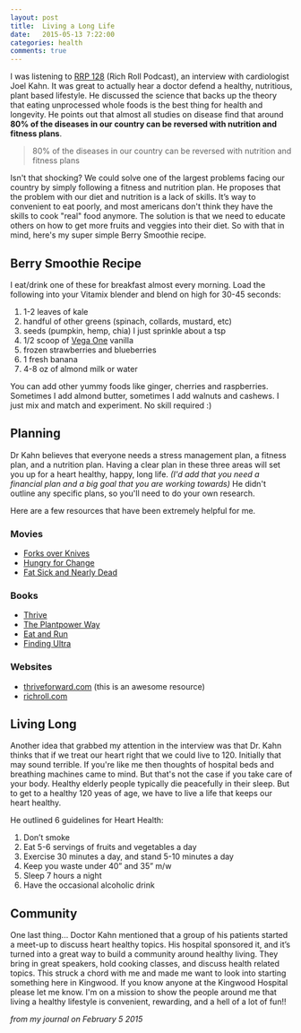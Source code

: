 ```yaml
---
layout: post
title:  Living a Long Life
date:   2015-05-13 7:22:00
categories: health
comments: true
---
```

I was listening to [RRP 128](http://www.richroll.com/podcast/is-butter-really-back-heart-to-heart-with-cardiologist-joel-kahn-md-rrp-128/) (Rich Roll Podcast), an interview with cardiologist Joel Kahn.  It was great to actually hear a doctor defend a healthy, nutritious, plant based lifestyle. He discussed the science that backs up the theory that eating unprocessed whole foods is the best thing for health and longevity. He points out that almost all studies on disease find that around **80% of the diseases in our country can be reversed with nutrition and fitness plans**.

> 80% of the diseases in our country can be reversed with nutrition and fitness plans

Isn't that shocking?  We could solve one of the largest problems facing our country by simply following a fitness and nutrition plan. He proposes that the problem with our diet and nutrition is a lack of skills.  It’s way to convenient to eat poorly, and most americans don't think they have the skills to cook "real" food anymore. The solution is that we need to educate others on how to get more fruits and veggies into their diet. So with that in mind, here's my super simple Berry Smoothie recipe.

## Berry Smoothie Recipe

I eat/drink one of these for breakfast almost every morning.  Load the following into your Vitamix blender and blend on high for 30-45 seconds:

1. 1-2 leaves of kale
2. handful of other greens (spinach, collards, mustard, etc)
3. seeds (pumpkin, hemp, chia) I just sprinkle about a tsp
4. 1/2 scoop of [Vega One](http://myvega.com/product/protein-greens/) vanilla
5. frozen strawberries and blueberries
6. 1 fresh banana
7. 4-8 oz of almond milk or water

You can add other yummy foods like ginger, cherries and raspberries.  Sometimes I add almond butter, sometimes I add walnuts and cashews.  I just mix and match and experiment.  No skill required :)

## Planning

Dr Kahn believes that everyone needs a stress management plan, a fitness plan, and a nutrition plan.  Having a clear plan in these three areas will set you up for a heart healthy, happy, long life. _(I'd add that you need a financial plan and a big goal that you are working towards)_  He didn't outline any specific plans, so you'll need to do your own research.  

Here are a few resources that have been extremely helpful for me.

### Movies

- [Forks over Knives](https://www.youtube.com/watch?v=F-OzTWY2J8E)
- [Hungry for Change](https://www.youtube.com/watch?v=3MvAM97VDE8)
- [Fat Sick and Nearly Dead](https://www.youtube.com/watch?v=LRtSo-YpWbk)


### Books

- [Thrive](http://amzn.com/0738212547)
- [The Plantpower Way](http://amzn.com/1583335870)
- [Eat and Run](http://amzn.com/0544002318)
- [Finding Ultra](http://amzn.com/0307952207)


### Websites

- [thriveforward.com](http://thriveforward.com/) (this is an awesome resource)
- [richroll.com](http://richroll.com)

## Living Long

Another idea that grabbed my attention in the interview was that Dr. Kahn thinks that if we treat our heart right that we could live to 120.  Initially that may sound terrible.  If you're like me then thoughts of hospital beds and breathing machines came to mind.  But that's not the case if you take care of your body. Healthy elderly people typically die peacefully in their sleep.  But to get to a healthy 120 yeas of age, we have to live a life that keeps our heart healthy.

He outlined 6 guidelines for Heart Health:

1. Don’t smoke
2. Eat 5-6 servings of fruits and vegetables a day
3. Exercise 30 minutes a day, and stand 5-10 minutes a day
4. Keep you waste under 40” and 35” m/w
5. Sleep 7 hours a night
6. Have the occasional alcoholic drink


## Community

One last thing... Doctor Kahn mentioned that a group of his patients started a meet-up to discuss heart healthy topics. His hospital sponsored it, and it’s turned into a great way to build a community around healthy living.  They bring in great speakers, hold cooking classes, and discuss health related topics. This struck a chord with me and made me want to look into starting something here in Kingwood. If you know anyone at the Kingwood Hospital please let me know.  I'm on a mission to show the people around me that living a healthy lifestyle is convenient, rewarding, and a hell of a lot of fun!!


_from my journal on February 5 2015_
